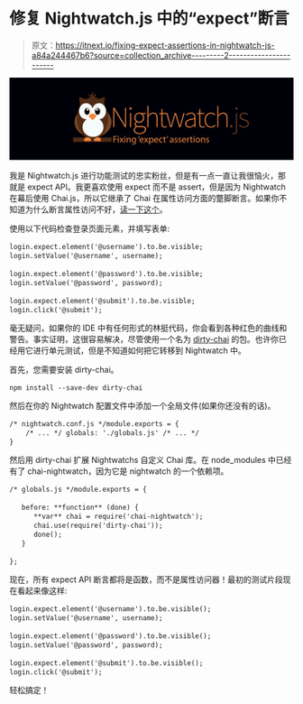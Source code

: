# 修复 Nightwatch.js 中的“expect”断言

> 原文：<https://itnext.io/fixing-expect-assertions-in-nightwatch-js-a84a244467b6?source=collection_archive---------2----------------------->

![](img/b6c8e9967270154142c49574540cb335.png)

我是 Nightwatch.js 进行功能测试的忠实粉丝，但是有一点一直让我很恼火，那就是 expect API。我更喜欢使用 expect 而不是 assert，但是因为 Nightwatch 在幕后使用 Chai.js，所以它继承了 Chai 在属性访问方面的蹩脚断言。如果你不知道为什么断言属性访问不好，[读一下这个](https://github.com/moll/js-must#asserting-on-property-access)。

使用以下代码检查登录页面元素，并填写表单:

```
login.expect.element('@username').to.be.visible;
login.setValue('@username', username);

login.expect.element('@password').to.be.visible;
login.setValue('@password', password);

login.expect.element('@submit').to.be.visible;
login.click('@submit');
```

毫无疑问，如果你的 IDE 中有任何形式的林挺代码，你会看到各种红色的曲线和警告。事实证明，这很容易解决，尽管使用一个名为 [dirty-chai](https://github.com/prodatakey/dirty-chai) 的包。也许你已经用它进行单元测试，但是不知道如何把它转移到 Nightwatch 中。

首先，您需要安装 dirty-chai。

```
npm install --save-dev dirty-chai
```

然后在你的 Nightwatch 配置文件中添加一个全局文件(如果你还没有的话)。

```
/* nightwatch.conf.js */module.exports = {
    /* ... */ globals: './globals.js' /* ... */
}
```

然后用 dirty-chai 扩展 Nightwatchs 自定义 Chai 库。在 node_modules 中已经有了 chai-nightwatch，因为它是 nightwatch 的一个依赖项。

```
/* globals.js */module.exports = {

   before: **function** (done) {
      **var** chai = require('chai-nightwatch');
      chai.use(require('dirty-chai'));
      done();
   }

};
```

现在，所有 expect API 断言都将是函数，而不是属性访问器！最初的测试片段现在看起来像这样:

```
login.expect.element('@username').to.be.visible();
login.setValue('@username', username);

login.expect.element('@password').to.be.visible();
login.setValue('@password', password);

login.expect.element('@submit').to.be.visible();
login.click('@submit');
```

轻松搞定！